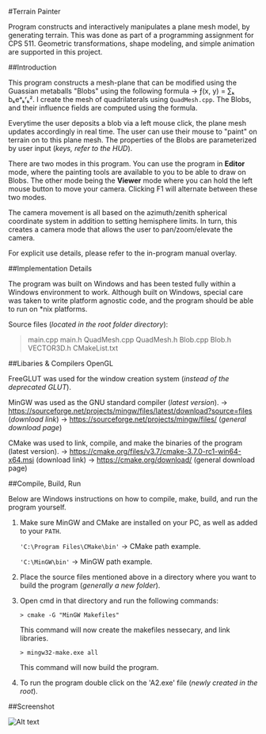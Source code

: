 #Terrain Painter

Program constructs and interactively manipulates a plane mesh model, by generating terrain. This was done as part of a programming assignment for CPS 511. Geometric transformations, shape modeling, and simple animation are supported in this project.

##Introduction

This program constructs a mesh-plane that can be modified using the Guassian metaballs "Blobs" using the following formula -> ƒ(x, y) = ∑ₖ bₖeᵃₖʳₖ². I create the mesh of quadrilaterals using `QuadMesh.cpp`. The Blobs, and their influence fields are computed using the formula.

Everytime the user deposits a blob via a left mouse click, the plane mesh updates accordingly in real time. The user can use their mouse to "paint" on terrain on to this plane mesh. The properties of the Blobs are parameterized by user input (*keys, refer to the HUD*).

There are two modes in this program. You can use the program in **Editor** mode, where the painting tools are available to you to be able to draw on Blobs. The other mode being the **Viewer** mode where you can hold the left mouse button to move your camera. Clicking F1 will alternate between these two modes. 

The camera movement is all based on the azimuth/zenith spherical coordinate system in addition to setting hemisphere limits. In turn, this creates a camera mode that allows the user to pan/zoom/elevate the camera. 

For explicit use details, please refer to the in-program manual overlay.

##Implementation Details

The program was built on Windows and has been tested fully within a Windows environment to work. Although built on Windows, special care was taken to write platform agnostic code, and the program should be able to run on *nix platforms.

Source files (*located in the root folder directory*):
> main.cpp
> main.h
> QuadMesh.cpp
> QuadMesh.h
> Blob.cpp
> Blob.h
> VECTOR3D.h
> CMakeList.txt

##Libaries & Compilers
OpenGL

FreeGLUT was used for the window creation system (*instead of the deprecated GLUT*).

MinGW was used as the GNU standard compiler (*latest version*).
 -> https://sourceforge.net/projects/mingw/files/latest/download?source=files (*download link*)
 -> https://sourceforge.net/projects/mingw/files/ (*general download page*)

CMake was used to link, compile, and make the binaries of the program (latest version).
 -> https://cmake.org/files/v3.7/cmake-3.7.0-rc1-win64-x64.msi (download link)
 -> https://cmake.org/download/ (general download page)

##Compile, Build, Run

Below are Windows instructions on how to compile, make, build, and run the program yourself.

1. Make sure MinGW and CMake are installed on your PC, as well as added to your `PATH`.

   `'C:\Program Files\CMake\bin'` -> CMake path example.
   
   `'C:\MinGW\bin'` -> MinGW path example.

2. Place the source files mentioned above in a directory where you want to build the program (*generally a new folder*).

3. Open cmd in that directory and run the following commands:

    `> cmake -G "MinGW Makefiles"`

    This command will now create the makefiles nessecary, and link libraries.

    `> mingw32-make.exe all`
    
    This command will now build the program.

4. To run the program double click on the 'A2.exe' file (*newly created in the root*).

##Screenshot

![Alt text](/<screenshots>/screenshot1.png?raw=true)
